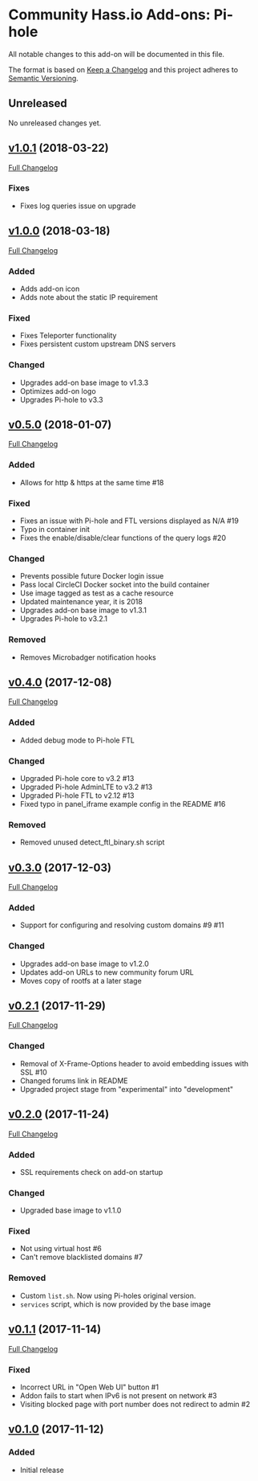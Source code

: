 # Community Hass.io Add-ons: Pi-hole

All notable changes to this add-on will be documented in this file.

The format is based on [Keep a Changelog][keep-a-changelog]
and this project adheres to [Semantic Versioning][semantic-versioning].

## Unreleased

No unreleased changes yet.

## [v1.0.1] (2018-03-22)

[Full Changelog][v1.0.0-v1.0.1]

### Fixes

- Fixes log queries issue on upgrade

## [v1.0.0] (2018-03-18)

[Full Changelog][v0.5.0-v1.0.0]

### Added

- Adds add-on icon
- Adds note about the static IP requirement

### Fixed

- Fixes Teleporter functionality
- Fixes persistent custom upstream DNS servers

### Changed

- Upgrades add-on base image to v1.3.3
- Optimizes add-on logo
- Upgrades Pi-hole to v3.3

## [v0.5.0] (2018-01-07)

[Full Changelog][v0.4.0-v0.5.0]

### Added

- Allows for http & https at the same time #18

### Fixed

- Fixes an issue with Pi-hole and FTL versions displayed as N/A #19
- Typo in container init
- Fixes the enable/disable/clear functions of the query logs #20

### Changed

- Prevents possible future Docker login issue
- Pass local CircleCI Docker socket into the build container
- Use image tagged as test as a cache resource
- Updated maintenance year, it is 2018
- Upgrades add-on base image to v1.3.1
- Upgrades Pi-hole to v3.2.1

### Removed

- Removes Microbadger notification hooks

## [v0.4.0] (2017-12-08)

[Full Changelog][v0.3.0-v0.4.0]

### Added

- Added debug mode to Pi-hole FTL

### Changed

- Upgraded Pi-hole core to v3.2 #13
- Upgraded Pi-hole AdminLTE to v3.2 #13
- Upgraded Pi-hole FTL to v2.12 #13
- Fixed typo in panel_iframe example config in the README #16

### Removed

- Removed unused detect_ftl_binary.sh script

## [v0.3.0] (2017-12-03)

[Full Changelog][v0.2.1-v0.3.0]

### Added

- Support for configuring and resolving custom domains #9 #11

### Changed

- Upgrades add-on base image to v1.2.0
- Updates add-on URLs to new community forum URL
- Moves copy of rootfs at a later stage

## [v0.2.1] (2017-11-29)

[Full Changelog][v0.2.0-v0.2.1]

### Changed

- Removal of X-Frame-Options header to avoid embedding issues with SSL #10
- Changed forums link in README
- Upgraded project stage from "experimental" into "development"

## [v0.2.0] (2017-11-24)

[Full Changelog][v0.1.1-v0.2.0]

### Added

- SSL requirements check on add-on startup

### Changed

- Upgraded base image to v1.1.0

### Fixed

- Not using virtual host #6
- Can't remove blacklisted domains #7

### Removed

- Custom `list.sh`. Now using Pi-holes original version.
- `services` script, which is now provided by the base image

## [v0.1.1] (2017-11-14)

[Full Changelog][v0.1.0-v0.1.1]

### Fixed

- Incorrect URL in "Open Web UI" button #1
- Addon fails to start when IPv6 is not present on network #3
- Visiting blocked page with port number does not redirect to admin #2

## [v0.1.0] (2017-11-12)

### Added

- Initial release

[keep-a-changelog]: http://keepachangelog.com/en/1.0.0/
[semantic-versioning]: http://semver.org/spec/v2.0.0.html
[v0.1.0-v0.1.1]: https://github.com/hassio-addons/addon-pi-hole/compare/v0.1.0...v0.1.1
[v0.1.0]: https://github.com/hassio-addons/addon-pi-hole/tree/v0.1.0
[v0.1.1-v0.2.0]: https://github.com/hassio-addons/addon-pi-hole/compare/v0.1.1...v0.2.0
[v0.1.1]: https://github.com/hassio-addons/addon-pi-hole/tree/v0.1.1
[v0.2.0-v0.2.1]: https://github.com/hassio-addons/addon-pi-hole/compare/v0.2.0...v0.2.1
[v0.2.0]: https://github.com/hassio-addons/addon-pi-hole/tree/v0.2.0
[v0.2.1-v0.3.0]: https://github.com/hassio-addons/addon-pi-hole/compare/v0.2.1...v0.3.0
[v0.2.1]: https://github.com/hassio-addons/addon-pi-hole/tree/v0.2.1
[v0.3.0-v0.4.0]: https://github.com/hassio-addons/addon-pi-hole/compare/v0.3.0...v0.4.0
[v0.3.0]: https://github.com/hassio-addons/addon-pi-hole/tree/v0.3.0
[v0.4.0-v0.5.0]: https://github.com/hassio-addons/addon-pi-hole/compare/v0.4.0...v0.5.0
[v0.4.0]: https://github.com/hassio-addons/addon-pi-hole/tree/v0.4.0
[v0.5.0-v1.0.0]: https://github.com/hassio-addons/addon-pi-hole/compare/v0.5.0...v1.0.0
[v0.5.0]: https://github.com/hassio-addons/addon-pi-hole/tree/v0.5.0
[v1.0.0-v1.0.1]: https://github.com/hassio-addons/addon-pi-hole/compare/v1.0.0...v1.0.1
[v1.0.0]: https://github.com/hassio-addons/addon-pi-hole/tree/v1.0.0
[v1.0.1]: https://github.com/hassio-addons/addon-pi-hole/tree/v1.0.1
